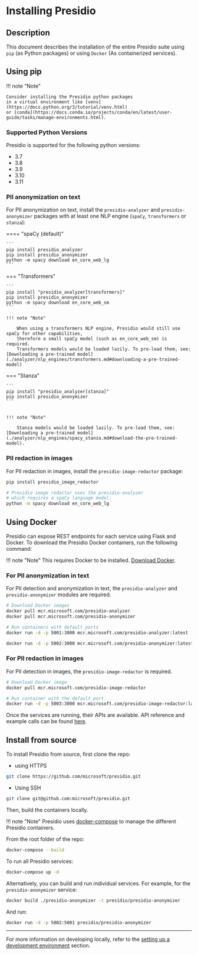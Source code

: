# Installing Presidio

## Description

This document describes the installation of the entire
Presidio suite using `pip` (as Python packages) or using `Docker` (As containerized services).

## Using pip

!!! note "Note"

    Consider installing the Presidio python packages
    in a virtual environment like [venv](https://docs.python.org/3/tutorial/venv.html)
    or [conda](https://docs.conda.io/projects/conda/en/latest/user-guide/tasks/manage-environments.html).

### Supported Python Versions

Presidio is supported for the following python versions:

* 3.7
* 3.8
* 3.9
* 3.10
* 3.11

### PII anonymization on text

For PII anonymization on text, install the `presidio-analyzer` and `presidio-anonymizer` packages
with at least one NLP engine (`spaCy`, `transformers` or `stanza`):

===+ "spaCy (default)"

    ```
    pip install presidio_analyzer
    pip install presidio_anonymizer
    python -m spacy download en_core_web_lg
    ```

=== "Transformers"

    ```
    pip install "presidio_analyzer[transformers]"
    pip install presidio_anonymizer
    python -m spacy download en_core_web_sm
    ```

    !!! note "Note"
        
        When using a transformers NLP engine, Presidio would still use spaCy for other capabilities,
        therefore a small spaCy model (such as en_core_web_sm) is required. 
        Transformers models would be loaded lazily. To pre-load them, see: [Downloading a pre-trained model](./analyzer/nlp_engines/transformers.md#downloading-a-pre-trained-model)

=== "Stanza"

    ```
    pip install "presidio_analyzer[stanza]"
    pip install presidio_anonymizer
    ```


    !!! note "Note"
        
        Stanza models would be loaded lazily. To pre-load them, see: [Downloading a pre-trained model](./analyzer/nlp_engines/spacy_stanza.md#download-the-pre-trained-model).

### PII redaction in images

For PII redaction in images, install the `presidio-image-redactor` package:

```sh
pip install presidio_image_redactor

# Presidio image redactor uses the presidio-analyzer
# which requires a spaCy language model:
python -m spacy download en_core_web_lg
```

## Using Docker

Presidio can expose REST endpoints for each service using Flask and Docker.
To download the Presidio Docker containers, run the following command:

!!! note "Note"
 This requires Docker to be installed. [Download Docker](https://docs.docker.com/get-docker/).

### For PII anonymization in text

For PII detection and anonymization in text, the `presidio-analyzer`
and `presidio-anonymizer` modules are required.

```sh
# Download Docker images
docker pull mcr.microsoft.com/presidio-analyzer
docker pull mcr.microsoft.com/presidio-anonymizer

# Run containers with default ports
docker run -d -p 5001:3000 mcr.microsoft.com/presidio-analyzer:latest

docker run -d -p 5002:3000 mcr.microsoft.com/presidio-anonymizer:latest
```

### For PII redaction in images

For PII detection in images, the `presidio-image-redactor` is required.

```sh
# Download Docker image
docker pull mcr.microsoft.com/presidio-image-redactor

# Run container with the default port
docker run -d -p 5003:3000 mcr.microsoft.com/presidio-image-redactor:latest
```

Once the services are running, their APIs are available.
API reference and example calls can be found [here](api.md).

## Install from source

To install Presidio from source, first clone the repo:

* using HTTPS

```sh
git clone https://github.com/microsoft/presidio.git
```

* Using SSH

```sh
git clone git@github.com:microsoft/presidio.git
```

Then, build the containers locally.

!!! note "Note"
 Presidio uses [docker-compose](https://docs.docker.com/compose/) to manage the different Presidio containers.

From the root folder of the repo:

```sh
docker-compose --build
```

To run all Presidio services:

```sh
docker-compose up -d
```

Alternatively, you can build and run individual services.
For example, for the `presidio-anonymizer` service:

```sh
docker build ./presidio-anonymizer -t presidio/presidio-anonymizer
```

And run:

```sh
docker run -d -p 5002:5001 presidio/presidio-anonymizer
```

---

For more information on developing locally,
refer to the [setting up a development environment](development.md) section.
